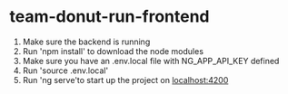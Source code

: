 # team-donut-run-frontend
1. Make sure the backend is running
2. Run 'npm install' to download the node modules
3. Make sure you have an .env.local file with NG_APP_API_KEY defined
4. Run 'source .env.local'
5. Run 'ng serve'to start up the project on [localhost:4200](http://localhost:4200/home)
